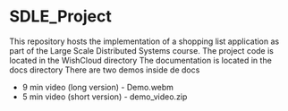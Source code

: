 # SDLE_Project
This repository hosts the implementation of a shopping list application as part of the Large Scale Distributed Systems course.
The project code is located in the WishCloud directory
The documentation is located in the docs directory
There are two demos inside de docs
- 9 min video (long version) - Demo.webm
- 5 min video (short version) - demo_video.zip

